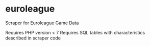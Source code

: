 # euroleague
Scraper for Euroleague Game Data

Requires PHP version < 7
Requires SQL tables with characteristics described in scraper code
